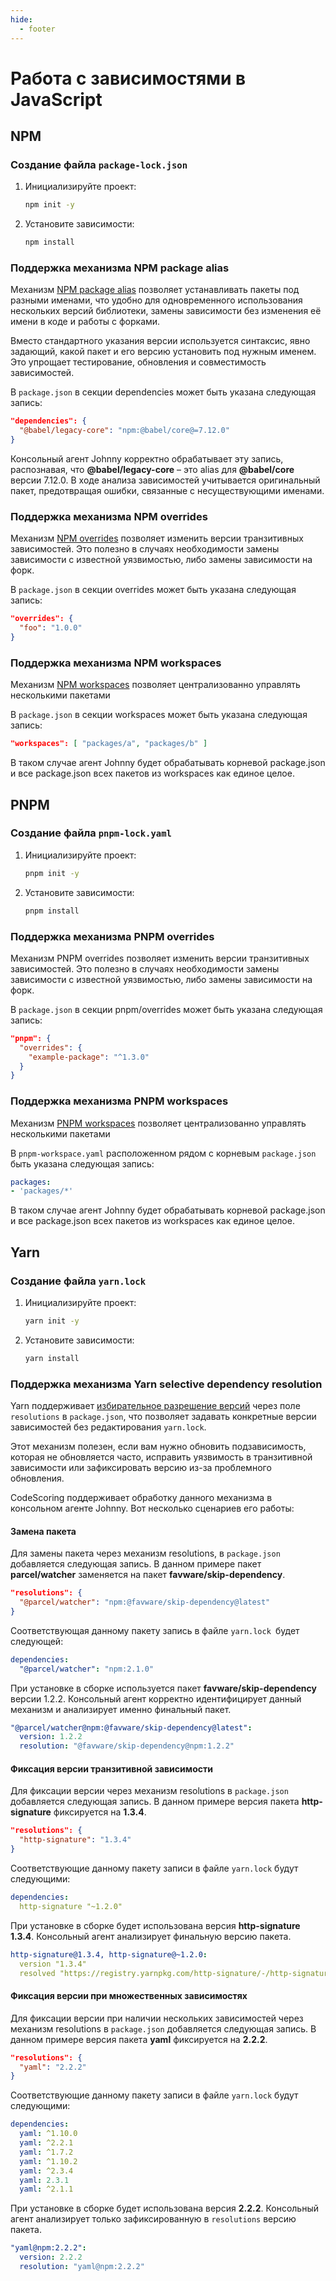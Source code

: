 ```yaml
---
hide:
  - footer
---
```

# Работа с зависимостями в JavaScript

## NPM

### Создание файла `package-lock.json`

1. Инициализируйте проект:
   ```sh
   npm init -y
   ```
2. Установите зависимости:
   ```sh
   npm install
   ```

### Поддержка механизма NPM package alias

Механизм [NPM package alias](https://docs.npmjs.com/cli/v8/using-npm/package-spec#aliases) позволяет устанавливать пакеты под разными именами, что удобно для одновременного использования нескольких версий библиотеки, замены зависимости без изменения её имени в коде и работы с форками. 

Вместо стандартного указания версии используется синтаксис, явно задающий, какой пакет и его версию установить под нужным именем. Это упрощает тестирование, обновления и совместимость зависимостей.  

В `package.json` в секции dependencies может быть указана следующая запись:  

```json
"dependencies": {
  "@babel/legacy-core": "npm:@babel/core@=7.12.0"
}
```

Консольный агент Johnny корректно обрабатывает эту запись, распознавая, что **@babel/legacy-core** – это alias для **@babel/core** версии 7.12.0. В ходе анализа зависимостей учитывается оригинальный пакет, предотвращая ошибки, связанные с несуществующими именами.

### Поддержка механизма NPM overrides

Механизм [NPM overrides](https://docs.npmjs.com/cli/v9/configuring-npm/package-json#overrides) позволяет изменить версии транзитивных зависимостей. Это полезно в случаях необходимости замены зависимости с известной уязвимостью, либо замены зависимости на форк.

В `package.json` в секции overrides может быть указана следующая запись:

```json
"overrides": {
  "foo": "1.0.0"
}
```

### Поддержка механизма NPM workspaces

Механизм [NPM workspaces](https://docs.npmjs.com/cli/v9/using-npm/workspaces) позволяет централизованно управлять несколькими пакетами

В `package.json` в секции workspaces может быть указана следующая запись:

```json
"workspaces": [ "packages/a", "packages/b" ]
```

В таком случае агент Johnny будет обрабатывать корневой package.json и все package.json всех пакетов из workspaces как единое целое.

## PNPM

### Создание файла `pnpm-lock.yaml`

1. Инициализируйте проект:
   ```sh
   pnpm init -y
   ```
2. Установите зависимости:
   ```sh
   pnpm install
   ```
   
### Поддержка механизма PNPM overrides

Механизм PNPM overrides позволяет изменить версии транзитивных зависимостей. Это полезно в случаях необходимости замены зависимости с известной уязвимостью, либо замены зависимости на форк.

В `package.json` в секции pnpm/overrides может быть указана следующая запись:

```json
"pnpm": {
  "overrides": {
    "example-package": "^1.3.0"
  }
}
```

### Поддержка механизма PNPM workspaces

Механизм [PNPM workspaces](https://pnpm.io/pnpm-workspace_yaml) позволяет централизованно управлять несколькими пакетами

В `pnpm-workspace.yaml` расположенном рядом с корневым `package.json` быть указана следующая запись:

```yaml
packages:
- 'packages/*'
```

В таком случае агент Johnny будет обрабатывать корневой package.json и все package.json всех пакетов из workspaces как единое целое.

## Yarn

### Создание файла `yarn.lock`

1. Инициализируйте проект:
   ```sh
   yarn init -y
   ```
2. Установите зависимости:
   ```sh
   yarn install
   ```

### Поддержка механизма Yarn selective dependency resolution

Yarn поддерживает [избирательное разрешение версий](https://classic.yarnpkg.com/lang/en/docs/selective-version-resolutions/) через поле `resolutions` в `package.json`, что позволяет задавать конкретные версии зависимостей без редактирования `yarn.lock`. 

Этот механизм полезен, если вам нужно обновить подзависимость, которая не обновляется часто, исправить уязвимость в транзитивной зависимости или зафиксировать версию из-за проблемного обновления.

CodeScoring поддерживает обработку данного механизма в консольном агенте Johnny. Вот несколько сценариев его работы:

#### Замена пакета

Для замены пакета через механизм resolutions, в `package.json` добавляется следующая запись. В данном примере пакет **parcel/watcher** заменяется на пакет **favware/skip-dependency**.

```json
"resolutions": {
  "@parcel/watcher": "npm:@favware/skip-dependency@latest"
}
```

Соответствующая данному пакету запись в файле `yarn.lock `будет следующей:

```yaml
dependencies:
  "@parcel/watcher": "npm:2.1.0"
```

При установке в сборке используется пакет **favware/skip-dependency** версии 1.2.2. Консольный агент корректно идентифицирует данный механизм и анализирует именно финальный пакет.

```yaml
"@parcel/watcher@npm:@favware/skip-dependency@latest":
  version: 1.2.2
  resolution: "@favware/skip-dependency@npm:1.2.2"
```

#### Фиксация версии транзитивной зависимости

Для фиксации версии через механизм resolutions в `package.json` добавляется следующая запись. В данном примере версия пакета **http-signature** фиксируется на **1.3.4**.

```json
"resolutions": {
  "http-signature": "1.3.4"
}
```

Соответствующие данному пакету записи в файле `yarn.lock` будут следующими:

```yaml
dependencies:
  http-signature "~1.2.0"
```

При установке в сборке будет использована версия **http-signature 1.3.4**. Консольный агент анализирует финальную версию пакета.

```yaml
http-signature@1.3.4, http-signature@~1.2.0:
  version "1.3.4"
  resolved "https://registry.yarnpkg.com/http-signature/-/http-signature-1.3.4.tgz#a65b41193110b222364e776fd1ac848655a0e2f0"
```

#### Фиксация версии при множественных зависимостях  

Для фиксации версии при наличии нескольких зависимостей через механизм resolutions в `package.json` добавляется следующая запись. В данном примере версия пакета **yaml** фиксируется на **2.2.2**.

```json
"resolutions": {
  "yaml": "2.2.2"
}
```

Соответствующие данному пакету записи в файле `yarn.lock` будут следующими:

```yaml
dependencies:
  yaml: ^1.10.0
  yaml: ^2.2.1
  yaml: ^1.7.2
  yaml: ^1.10.2
  yaml: ^2.3.4
  yaml: 2.3.1
  yaml: ^2.1.1
```

При установке в сборке будет использована версия **2.2.2**. Консольный агент анализирует только зафиксированную в `resolutions` версию пакета.

```yaml
"yaml@npm:2.2.2":
  version: 2.2.2
  resolution: "yaml@npm:2.2.2"
```

